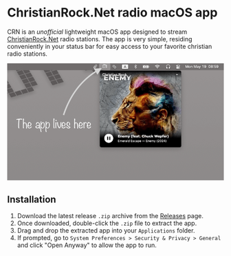 # ChristianRock.Net radio macOS app

CRN is an _unofficial_ lightweight macOS app designed to stream [ChristianRock.Net](https://christianrock.net/) radio stations.
The app is very simple, residing conveniently in your status bar for easy access to your favorite christian radio stations.

![App](assets/statusbar.png)

## Installation

1. Download the latest release `.zip` archive from the [Releases](https://github.com/avdyushin/CRN/releases) page.
1. Once downloaded, double-click the `.zip` file to extract the app.
1. Drag and drop the extracted app into your `Applications` folder.
1. If prompted, go to `System Preferences > Security & Privacy > General` and click "Open Anyway" to allow the app to run.
